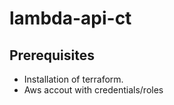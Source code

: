 # lambda-api-ct

## Prerequisites

- Installation of terraform.
- Aws accout with credentials/roles
